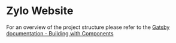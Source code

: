 # Zylo Website

For an overview of the project structure please refer to the [Gatsby documentation - Building with Components](https://www.gatsbyjs.org/docs/building-with-components/)
